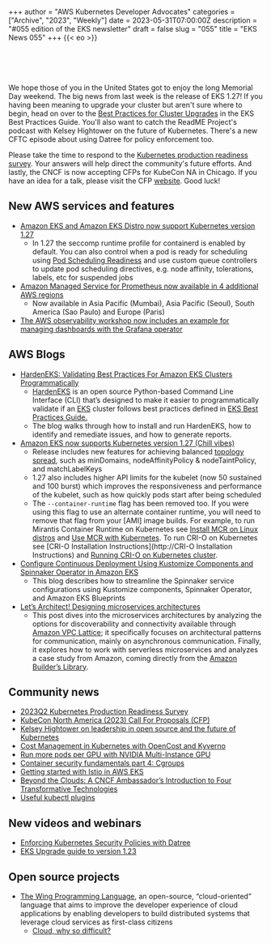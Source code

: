 +++
author = "AWS Kubernetes Developer Advocates"
categories = ["Archive", "2023", "Weekly"]
date = 2023-05-31T07:00:00Z
description = "#055 edition of the EKS newsletter"
draft = false
slug = "055"
title = "EKS News 055"
+++
{{< eo >}}

<br/><br/><br/><br/>
We hope those of you in the United States got to enjoy the long Memorial Day weekend. The big news from last week is the release of EKS 1.27! If you having been meaning to upgrade your cluster but aren't sure where to begin, head on over to the [Best Practices for Cluster Upgrades](https://aws.github.io/aws-eks-best-practices/upgrades/) in the EKS Best Practices Guide. You'll also want to catch the ReadME Project's podcast with Kelsey Hightower on the future of Kubernetes. There's a new CFTC episode about using Datree for policy enforcement too. 

Please take the time to respond to the [Kubernetes production readiness survey](https://docs.google.com/forms/d/e/1FAIpQLSfjiTCipko8CooZeqhK8PoBW0OGGlByyJOTRzkJZemTZB68JQ/viewform?pli=1). Your answers will help direct the community's future efforts. And lastly, the CNCF is now accepting CFPs for KubeCon NA in Chicago. If you have an idea for a talk, please visit the CFP [website](https://events.linuxfoundation.org/kubecon-cloudnativecon-north-america/program/cfp/). Good luck!

## New AWS services and features
* [Amazon EKS and Amazon EKS Distro now support Kubernetes version 1.27](https://aws.amazon.com/about-aws/whats-new/2023/05/amazon-eks-eks-distro-kubernetes-version-1-27/)
    * In 1.27 the seccomp runtime profile for containerd is enabled by default. You can also control when a pod is ready for scheduling using [Pod Scheduling Readiness](https://kubernetes.io/docs/concepts/scheduling-eviction/pod-scheduling-readiness/) and use custom queue controllers to update pod scheduling directives, e.g. node affinity, tolerations, labels, etc for suspended jobs
* [Amazon Managed Service for Prometheus now available in 4 additional AWS regions](https://aws.amazon.com/about-aws/whats-new/2023/05/amazon-managed-services-prometheus-4-regions/)
    * Now available in Asia Pacific (Mumbai), Asia Pacific (Seoul), South America (Sao Paulo) and Europe (Paris)
* [The AWS observability workshop now includes an example for managing dashboards with the Grafana operator](https://www.linkedin.com/feed/update/urn:li:activity:7065090523593666560/?updateEntityUrn=urn%3Ali%3Afs_feedUpdate%3A%28V2%2Curn%3Ali%3Aactivity%3A7065090523593666560%29)

## AWS Blogs
* [HardenEKS: Validating Best Practices For Amazon EKS Clusters Programmatically](https://aws.amazon.com/blogs/containers/hardeneks-validating-best-practices-for-amazon-eks-clusters-programmatically/)
    * [HardenEKS](https://github.com/aws-samples/hardeneks) is an open source Python-based Command Line Interface (CLI) that’s designed to make it easier to programmatically validate if an [EKS](https://aws.amazon.com/eks/) cluster follows best practices defined in [EKS Best Practices Guide.](https://aws.github.io/aws-eks-best-practices/)
    * The blog walks through how to install and run HardenEKS, how to identify and remediate issues, and how to generate reports.
* [Amazon EKS now supports Kubernetes version 1.27 (Chill vibes)](https://aws.amazon.com/blogs/containers/amazon-eks-now-supports-kubernetes-version-1-27/)
    * Release includes new features for achieving balanced [topology spread](https://kubernetes.io/docs/concepts/scheduling-eviction/topology-spread-constraints/#spread-constraint-definition), such as minDomains, nodeAffinityPolicy & nodeTaintPolicy, and matchLabelKeys
    * 1.27 also includes higher API limits for the kubelet (now 50 sustained and 100 burst) which improves the responsiveness and performance of the kubelet, such as how quickly pods start after being scheduled
    * The `--container-runtime` flag has been removed too. If you were using this flag to use an alternate container runtime, you will need to remove that flag from your [AMI] image builds. For example, to run Mirantis Container Runtime on Kubernetes see [Install MCR on Linux distros](https://docs.mirantis.com/mcr/20.10/install/mcr-linux.html) and [Use MCR with Kubernetes](https://docs.mirantis.com/mcr/20.10/install/cri-docker.html). To run CRI-O on Kubernetes see [CRI-O Installation Instructions](http://CRI-O Installation Instructions) and [Running CRI-O on Kubernetes cluster](https://github.com/cri-o/cri-o/blob/main/tutorials/kubernetes.md).
* [Configure Continuous Deployment Using Kustomize Components and Spinnaker Operator in Amazon EKS](https://aws.amazon.com/blogs/opensource/configure-continuous-deployment-using-kustomize-components-and-spinnaker-operator-in-amazon-eks/)
    * This blog describes how to streamline the Spinnaker service configurations using Kustomize components, Spinnaker Operator, and Amazon EKS Blueprints
* [Let’s Architect! Designing microservices architectures](https://aws.amazon.com/blogs/architecture/lets-architect-designing-microservices-architectures/)
    * This post dives into the microservices architectures by analyzing the options for discoverability and connectivity available through [Amazon VPC Lattice](https://aws.amazon.com/vpc/lattice/); it specifically focuses on architectural patterns for communication, mainly on asynchronous communication. Finally, it explores how to work with serverless microservices and analyzes a case study from Amazon, coming directly from the [Amazon Builder’s Library](https://aws.amazon.com/builders-library/?cards-body.sort-by=item.additionalFields.sortDate&cards-body.sort-order=desc&awsf.filter-content-category=*all&awsf.filter-content-type=*all&awsf.filter-content-level=*all).

## Community news
* [2023Q2 Kubernetes Production Readiness Survey](https://docs.google.com/forms/d/e/1FAIpQLSfjiTCipko8CooZeqhK8PoBW0OGGlByyJOTRzkJZemTZB68JQ/viewform?pli=1)
* [KubeCon North America (2023) Call For Proposals (CFP)](https://events.linuxfoundation.org/kubecon-cloudnativecon-north-america/program/cfp/)
* [Kelsey Hightower on leadership in open source and the future of Kubernetes](https://github.blog/2023-05-24-kelsey-hightower-on-leadership-in-open-source-and-the-future-of-kubernetes/)
* [Cost Management in Kubernetes with OpenCost and Kyverno](https://nirmata.com/2023/05/24/policy-based-cost-management-in-kubernetes-leveraging-opencost-and-kyverno-for-maximum-efficiency/)
* [Run more pods per GPU with NVIDIA Multi-Instance GPU](https://itnext.io/run-more-pods-per-gpu-with-nvidia-multi-instance-gpu-d4f7fb07c9b5)
* [Container security fundamentals part 4: Cgroups](https://securitylabs.datadoghq.com/articles/container-security-fundamentals-part-4/)
* [Getting started with Istio in AWS EKS](https://imesh.ai/blog/getting-started-with-istio-in-aws-eks-for-multicluster-setup/)
* [Beyond the Clouds: A CNCF Ambassador’s Introduction to Four Transformative Technologies](https://medium.com/@spurin/beyond-the-clouds-a-cncf-ambassadors-introduction-to-four-transformative-technologies-144a217a54d6)
* [Useful kubectl plugins](https://www.linkedin.com/posts/schakraborty007_kubectl-kubernetes-cloudnative-activity-7067229964563091456-1T4c)

## New videos and webinars
* [Enforcing Kubernetes Security Policies with Datree](https://www.youtube.com/watch?v=keGWfWlpP5Y)
* [EKS Upgrade guide to version 1.23](https://www.youtube.com/watch?v=K76NmcHS-kQ)

## Open source projects
* [The Wing Programming Language](https://github.com/winglang/wing), an open-source, “cloud-oriented” language that aims to improve the developer experience of cloud applications by enabling developers to build distributed systems that leverage cloud services as first-class citizens
    * [Cloud, why so difficult?](https://docs.winglang.io/blog/2022/11/23/manifesto)

